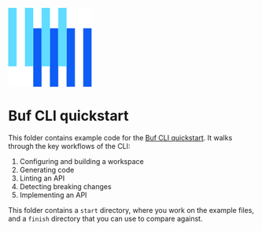 ![The Buf logo](https://raw.githubusercontent.com/bufbuild/buf-examples/main/.github/buf-logo.svg)

# Buf CLI quickstart

This folder contains example code for the [Buf CLI quickstart][docs].
It walks through the key workflows of the CLI:

1. Configuring and building a workspace
2. Generating code
3. Linting an API
4. Detecting breaking changes
5. Implementing an API

This folder contains a `start` directory, where you work on the example files, and a `finish` directory that you can use to compare against.

[docs]: https://buf.build/docs/cli/quickstart/
